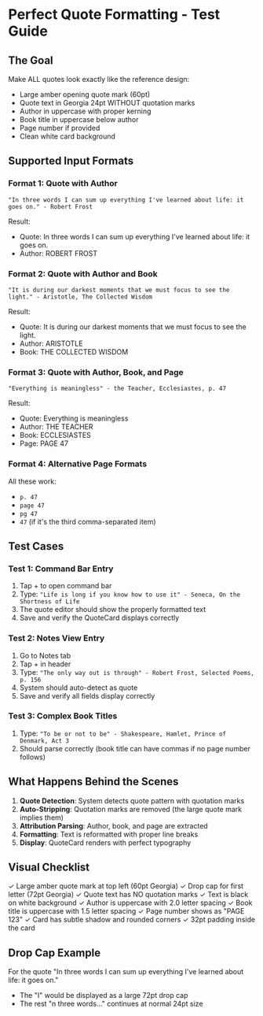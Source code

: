 # Perfect Quote Formatting - Test Guide

## The Goal
Make ALL quotes look exactly like the reference design:
- Large amber opening quote mark (60pt)
- Quote text in Georgia 24pt WITHOUT quotation marks
- Author in uppercase with proper kerning
- Book title in uppercase below author
- Page number if provided
- Clean white card background

## Supported Input Formats

### Format 1: Quote with Author
```
"In three words I can sum up everything I've learned about life: it goes on." - Robert Frost
```
Result:
- Quote: In three words I can sum up everything I've learned about life: it goes on.
- Author: ROBERT FROST

### Format 2: Quote with Author and Book
```
"It is during our darkest moments that we must focus to see the light." - Aristotle, The Collected Wisdom
```
Result:
- Quote: It is during our darkest moments that we must focus to see the light.
- Author: ARISTOTLE
- Book: THE COLLECTED WISDOM

### Format 3: Quote with Author, Book, and Page
```
"Everything is meaningless" - the Teacher, Ecclesiastes, p. 47
```
Result:
- Quote: Everything is meaningless
- Author: THE TEACHER
- Book: ECCLESIASTES
- Page: PAGE 47

### Format 4: Alternative Page Formats
All these work:
- `p. 47`
- `page 47`
- `pg 47`
- `47` (if it's the third comma-separated item)

## Test Cases

### Test 1: Command Bar Entry
1. Tap + to open command bar
2. Type: `"Life is long if you know how to use it" - Seneca, On the Shortness of Life`
3. The quote editor should show the properly formatted text
4. Save and verify the QuoteCard displays correctly

### Test 2: Notes View Entry
1. Go to Notes tab
2. Tap + in header
3. Type: `"The only way out is through" - Robert Frost, Selected Poems, p. 156`
4. System should auto-detect as quote
5. Save and verify all fields display correctly

### Test 3: Complex Book Titles
1. Type: `"To be or not to be" - Shakespeare, Hamlet, Prince of Denmark, Act 3`
2. Should parse correctly (book title can have commas if no page number follows)

## What Happens Behind the Scenes
1. **Quote Detection**: System detects quote pattern with quotation marks
2. **Auto-Stripping**: Quotation marks are removed (the large quote mark implies them)
3. **Attribution Parsing**: Author, book, and page are extracted
4. **Formatting**: Text is reformatted with proper line breaks
5. **Display**: QuoteCard renders with perfect typography

## Visual Checklist
✓ Large amber quote mark at top left (60pt Georgia)
✓ Drop cap for first letter (72pt Georgia)
✓ Quote text has NO quotation marks
✓ Text is black on white background
✓ Author is uppercase with 2.0 letter spacing
✓ Book title is uppercase with 1.5 letter spacing
✓ Page number shows as "PAGE 123"
✓ Card has subtle shadow and rounded corners
✓ 32pt padding inside the card

## Drop Cap Example
For the quote "In three words I can sum up everything I've learned about life: it goes on."
- The "I" would be displayed as a large 72pt drop cap
- The rest "n three words..." continues at normal 24pt size